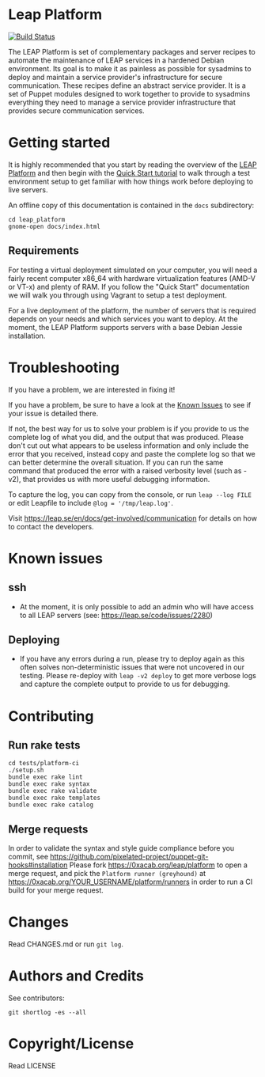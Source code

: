 Leap Platform
=============================

[![Build Status](https://0xacab.org/leap/platform/badges/master/build.svg)](https://0xacab.org/leap/platform/commits/master)

The LEAP Platform is set of complementary packages and server recipes to
automate the maintenance of LEAP services in a hardened Debian environment. Its
goal is to make it as painless as possible for sysadmins to deploy and maintain
a service provider's infrastructure for secure communication. These recipes
define an abstract service provider. It is a set of Puppet modules designed to
work together to provide to sysadmins everything they need to manage a service
provider infrastructure that provides secure communication services.

Getting started
=============================

It is highly recommended that you start by reading the overview of the [LEAP
Platform](https://leap.se/docs/platform) and then begin with the [Quick Start
tutorial](https://leap.se/en/docs/platform/tutorials/quick-start) to walk
through a test environment setup to get familiar with how things work before
deploying to live servers.

An offline copy of this documentation is contained in the `docs` subdirectory:

    cd leap_platform
    gnome-open docs/index.html

Requirements
-----------------------------

For testing a virtual deployment simulated on your computer, you will need a
fairly recent computer x86_64 with hardware virtualization features (AMD-V or
VT-x) and plenty of RAM. If you follow the "Quick Start" documentation we will
walk you through using Vagrant to setup a test deployment.

For a live deployment of the platform, the number of servers that is required
depends on your needs and which services you want to deploy. At the moment, the
LEAP Platform supports servers with a base Debian Jessie installation.

Troubleshooting
=============================

If you have a problem, we are interested in fixing it!

If you have a problem, be sure to have a look at the [Known
Issues](https://leap.se/docs/platform/known-issues) to see if your issue is
detailed there.

If not, the best way for us to solve your problem is if you provide to us the
complete log of what you did, and the output that was produced. Please don't
cut out what appears to be useless information and only include the error that
you received, instead copy and paste the complete log so that we can better
determine the overall situation. If you can run the same command that produced
the error with a raised verbosity level (such as -v2), that provides us with
more useful debugging information.

To capture the log, you can copy from the console, or run `leap --log FILE` or
edit Leapfile to include `@log = '/tmp/leap.log'`.

Visit https://leap.se/en/docs/get-involved/communication for details on how to
contact the developers.

Known issues
==============================

ssh
------------------------------

* At the moment, it is only possible to add an admin who will have access to
  all LEAP servers (see: https://leap.se/code/issues/2280)

Deploying
-------------------------------

* If you have any errors during a run, please try to deploy again as this often
  solves non-deterministic issues that were not uncovered in our testing.
  Please re-deploy with `leap -v2 deploy` to get more verbose logs and capture
  the complete output to provide to us for debugging.

Contributing
================================

Run rake tests
--------------

    cd tests/platform-ci
    ./setup.sh
    bundle exec rake lint
    bundle exec rake syntax
    bundle exec rake validate
    bundle exec rake templates
    bundle exec rake catalog

Merge requests
--------------

In order to validate the syntax and style guide compliance before you commit,
see https://github.com/pixelated-project/puppet-git-hooks#installation
Please fork https://0xacab.org/leap/platform to open a merge request,
and pick the `Platform runner (greyhound)` at https://0xacab.org/YOUR_USERNAME/platform/runners
in order to run a CI build for your merge request.

Changes
================================

Read CHANGES.md or run `git log`.

Authors and Credits
================================

See contributors:

    git shortlog -es --all


Copyright/License
================================

Read LICENSE
